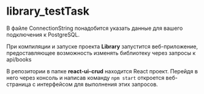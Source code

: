 # library_testTask
В файле ConnectionString понадобится указать данные для вашего подключения к PostgreSQL.

При компиляции и запуске проекта <b>Library</b> запустится веб-приложение, предоставляющее возможность изменять библиотеку через запросы к api/books

В репозитории в папке <b>react-ui-crud</b> находится React проект. 
Перейдя в него через консоль и написав команду <code>npm start</code> откроется веб-страница с интерфейсом для выполнения этих запросов.
